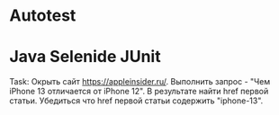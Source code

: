 # Autotest
# Java Selenide JUnit
Task:
Окрыть сайт https://appleinsider.ru/.
Выполнить запрос - "Чем iPhone 13 отличается от iPhone 12".
В результате найти href первой статьи.
Убедиться что href первой статьи содержить "iphone-13".
